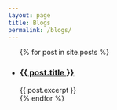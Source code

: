 ```yaml
---
layout: page
title: Blogs
permalink: /blogs/
---
```


<!-- <h1>Frist Project</h1> -->

  <ul class="posts">
    {% for post in site.posts %}
      <li>  
      <a href="{{ post.url }}"><h3>{{ post.title }}</h3></a>
        {{ post.excerpt }}
      </li>
    {% endfor %}
  </ul>
<!-- permalink: /publications/:title -->
